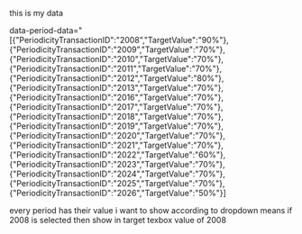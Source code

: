 <script>
document.addEventListener("DOMContentLoaded", function () {
    const periodSelect = document.getElementById("Period");
    const targetInput = document.getElementById("Target");

    // Parse data-period-data from dropdown
    const periodData = JSON.parse(periodSelect.dataset.periodData || "[]");

    // Populate dropdown dynamically
    periodSelect.innerHTML = '<option value="">Select</option>';
    periodData.forEach(item => {
        const opt = document.createElement("option");
        opt.value = item.PeriodicityTransactionID;
        opt.textContent = item.PeriodicityTransactionID;
        periodSelect.appendChild(opt);
    });

    // Handle change event
    periodSelect.addEventListener("change", function () {
        const selectedPeriod = this.value;
        const selectedItem = periodData.find(p => p.PeriodicityTransactionID === selectedPeriod);
        targetInput.value = selectedItem ? selectedItem.TargetValue : "";
    });
});
</script>






this is my data 

data-period-data="[{&quot;PeriodicityTransactionID&quot;:&quot;2008&quot;,&quot;TargetValue&quot;:&quot;90%&quot;},{&quot;PeriodicityTransactionID&quot;:&quot;2009&quot;,&quot;TargetValue&quot;:&quot;70%&quot;},{&quot;PeriodicityTransactionID&quot;:&quot;2010&quot;,&quot;TargetValue&quot;:&quot;70%&quot;},{&quot;PeriodicityTransactionID&quot;:&quot;2011&quot;,&quot;TargetValue&quot;:&quot;70%&quot;},{&quot;PeriodicityTransactionID&quot;:&quot;2012&quot;,&quot;TargetValue&quot;:&quot;80%&quot;},{&quot;PeriodicityTransactionID&quot;:&quot;2013&quot;,&quot;TargetValue&quot;:&quot;70%&quot;},{&quot;PeriodicityTransactionID&quot;:&quot;2016&quot;,&quot;TargetValue&quot;:&quot;70%&quot;},{&quot;PeriodicityTransactionID&quot;:&quot;2017&quot;,&quot;TargetValue&quot;:&quot;70%&quot;},{&quot;PeriodicityTransactionID&quot;:&quot;2018&quot;,&quot;TargetValue&quot;:&quot;70%&quot;},{&quot;PeriodicityTransactionID&quot;:&quot;2019&quot;,&quot;TargetValue&quot;:&quot;70%&quot;},{&quot;PeriodicityTransactionID&quot;:&quot;2020&quot;,&quot;TargetValue&quot;:&quot;70%&quot;},{&quot;PeriodicityTransactionID&quot;:&quot;2021&quot;,&quot;TargetValue&quot;:&quot;70%&quot;},{&quot;PeriodicityTransactionID&quot;:&quot;2022&quot;,&quot;TargetValue&quot;:&quot;60%&quot;},{&quot;PeriodicityTransactionID&quot;:&quot;2023&quot;,&quot;TargetValue&quot;:&quot;70%&quot;},{&quot;PeriodicityTransactionID&quot;:&quot;2024&quot;,&quot;TargetValue&quot;:&quot;70%&quot;},{&quot;PeriodicityTransactionID&quot;:&quot;2025&quot;,&quot;TargetValue&quot;:&quot;70%&quot;},{&quot;PeriodicityTransactionID&quot;:&quot;2026&quot;,&quot;TargetValue&quot;:&quot;50%&quot;}]


every period has their value i want to show according to dropdown means if 2008 is selected then show in target texbox value of 2008 

